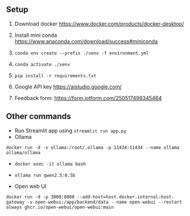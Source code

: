 ## Setup 
1. Download docker https://www.docker.com/products/docker-desktop/

2. Install mini conda https://www.anaconda.com/download/success#miniconda

3. `conda env create --prefix ./venv -f environment.yml`

4. `conda activate ./venv`

5. `pip install -r requirements.txt`

6. Google API key https://aistudio.google.com/

7. Feedback form: https://form.jotform.com/250517498345464

## Other commands
* Run Streamlit app using `streamlit run app.py`
* Ollama 
```
docker run -d -v ollama:/root/.ollama -p 11434:11434 --name ollama ollama/ollama
```


* `docker exec -it ollama bash`

* `ollama run qwen2.5:0.5b`


* Open web UI
```
docker run -d -p 3000:8080 --add-host=host.docker.internal:host-gateway -v open-webui:/app/backend/data --name open-webui --restart always ghcr.io/open-webui/open-webui:main
```
